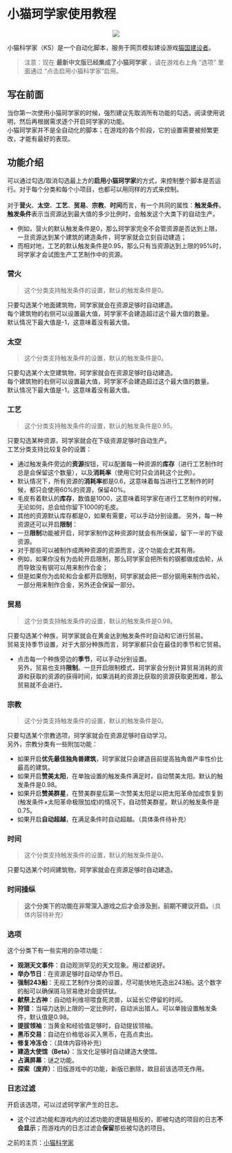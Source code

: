 # 小猫珂学家使用教程

<p align="center"><img src="https://i.imgur.com/AWHGIGH.jpg" /></p>

小猫科学家（KS）是一个自动化脚本，服务于网页模拟建设游戏[猫国建设者](https://kitten-game-cn.now.sh/#)。

> 注意：现在 **最新中文版已经集成了小猫珂学家** ，请在游戏右上角 “选项” 里面通过 “点击启用小猫科学家”启用。

## 写在前面

当你第一次使用小猫珂学家的时候，强烈建议先取消所有功能的勾选，阅读使用说明，然后再根据需求逐个开启珂学家的功能。<br>
小猫珂学家并不是全自动化的脚本；在游戏的各个阶段，它的设置需要被频繁更改，才能有最好的表现。<br>

## 功能介绍

可以通过勾选/取消勾选最上方的**启用小猫珂学家**的方式，来控制整个脚本是否运行。对于每个分类和每个小项目，也都可以用同样的方式来控制。<br>
<br>
对于**营火**、**太空**、**工艺**、**贸易**、**宗教**、**时间**而言，有一个共同的属性：**触发条件**。<br>
**触发条件**表示当资源达到最大值的多少比例时，会触发这个大类下的自动生产。<br>
- 例如，营火的默认触发条件是0，那么珂学家完全不会管资源是否达到上限，一旦资源达到某个建筑的建造条件，珂学家就会立刻自动建造；<br>
- 而相对地，工艺的默认触发条件是0.95，那么只有当资源达到上限的95%时，珂学家才会试图生产工艺制作中的资源。<br>

### 营火

> 这个分类支持触发条件的设置，默认的触发条件是0。<br>

只要勾选某个地面建筑物，珂学家就会在资源足够时自动建造。<br>
每个建筑物的右侧可以设置最大值，珂学家不会建造超过这个最大值的数量。<br>
默认情况下最大值是-1，这意味着没有最大值。

### 太空

> 这个分类支持触发条件的设置，默认的触发条件是0。<br>

只要勾选某个太空建筑物，珂学家就会在资源足够时自动建造。<br>
每个建筑物的右侧可以设置最大值，珂学家不会建造超过这个最大值的数量。<br>
默认情况下最大值是-1，这意味着没有最大值。

### 工艺

> 这个分类支持触发条件的设置，默认的触发条件是0.95。<br>

只要勾选某种资源，珂学家就会在下级资源足够时自动生产。<br>
工艺分类支持比较复杂的设置：<br>
- 通过触发条件旁边的**资源**按钮，可以配置每一种资源的**库存**（进行工艺制作时总是会保留这个数量），以及**消耗率**（使用它时只会消耗这个比例）。
- 默认情况下，所有资源的**消耗率**都是0.6，这意味着每当进行工艺制作的时候，都只会使用60%的资源，保留40%。
- 毛皮有着默认的**库存**，数值是1000，这意味着珂学家在进行工艺制作的时候，无论如何，总会给你留下1000的毛皮。
- 其他的资源默认库存都是0，如果有需要，可以手动分别设置。
另外，每一种资源还可以开启**限制**：<br>
- 一旦**限制**功能被开启，珂学家制作这种资源时就会有所保留，留下一半的下级资源。
- 对于那些可以被制作成两种资源的资源而言，这个功能会尤其有用。
- 例如，如果你没有为齿轮开启限制，那么珂学家会把所有的钢都做成齿轮，从而导致没有钢可以用来制作合金；
- 但是如果你为齿轮和合金都开启限制，珂学家就会把一部分钢用来制作齿轮，一部分用来制作合金，另外还会保留一部分。

### 贸易

> 这个分类支持触发条件的设置，默认的触发条件是0.98。<br>

只要勾选某个种族，珂学家就会在黄金达到触发条件时自动和它进行贸易。<br>
贸易支持季节设置，对于大部分种族而言，珂学家都只会在最佳的季节和它贸易。<br>
- 点击每一个种族旁边的**季节**，可以手动分别设置。<br>
另外，贸易也支持**限制**。一旦开启限制模式，珂学家会分别计算贸易消耗的资源和获取的资源的获得时间，如果消耗的资源比获取的资源获取更困难，那么贸易就不会进行。<br>

### 宗教

> 这个分类支持触发条件的设置，默认的触发条件是0。<br>

只要勾选某个宗教选项，珂学家就会在资源足够时自动学习。<br>
另外，宗教分类有一些附加功能：<br>
- 如果开启**优先最佳独角兽建筑**，珂学家就只会建造目前提高独角兽产率性价比最高的建筑。
- 如果开启**赞美太阳**，在单独设置的触发条件满足时，自动赞美太阳。默认的触发条件是0.98。
- 如果开启**赞美群星**，在赞美群星后第一次赞美太阳足以把太阳革命加成恢复到(触发条件×太阳革命极限加成)的情况下，自动赞美群星。默认的触发条件是0.75。
- 如果开启**自动超越**，在满足条件时自动超越。（具体条件待补充）

### 时间

> 这个分类支持触发条件的设置，默认的触发条件是0。<br>

只要勾选某个时间建筑物，珂学家就会在资源足够时自动建造。<br>

### 时间操纵

> **这个分类下的功能在非常深入游戏之后才会涉及到，前期不建议开启。**（具体内容待补充）<br>

### 选项

这个分类下有一些实用的杂项功能：<br>
- **观测天文事件**：自动观测罕见的天文现象。用过都说好。
- **举办节日**：在资源足够时自动举办节日。
- **强制243船**：无视工艺制作分类的设置，尽可能快地先造出243船。这个数字的船可以确保斑马贸易绝对会提供钛。
- **献祭上古神**：自动给利维坦喂食死灵兽，以延长它停留的时间。
- **狩猎**：当喵力达到上限的一定比例时，自动派出猎人。可以单独设置触发条件，默认值是0.98。
- **提拔领袖**：当黄金和经验值足够时，自动提拔领袖。
- **黑币交易**：自动在价格低谷买入黑币，在高点卖出。
- **修复冷冻仓**：（具体内容待补充）
- **建造大使馆（Beta）**：当文化足够时自动建造大使馆。
- **占满屏幕**：谜之功能。
- **探索（废弃）**：旧版游戏中的功能，新版已删除，故目前该选项无作用。

### 日志过滤

开启该选项，可以过滤珂学家产生的日志。<br>
- 这个过滤功能和游戏内的过滤功能的逻辑是相反的，即被勾选的项目的日志**不会显示**；而游戏内的日志过滤会**保留**那些被勾选的项目。

之前的主页：[小猫科学家](https://gitee.com/likexia/cbc-kitten-scientists)
